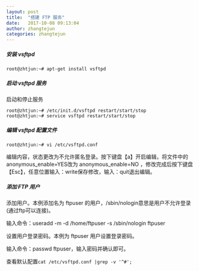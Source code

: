 ```yaml
---
layout: post
title:  "搭建 FTP 服务"
date:   2017-10-08 09:13:04
author: zhangtejun
categories: zhangtejun
---
```

##### 安装 vsftpd
```shell
root@zhtjun:~# apt-get install vsftpd
```
##### 启动 vsftpd 服务
启动和停止服务
```shell
root@zhtjun:~# /etc/init.d/vsftpd restart/start/stop
root@zhtjun:~# service vsftpd restart/start/stop
```

##### 编辑 vsftpd 配置文件
```shell
root@zhtjun:~# vi /etc/vsftpd.conf
```
编辑内容，状态更改为不允许匿名登录。按下键盘【a】开启编辑，将文件中的anonymous_enable=YES改为 anonymous_enable=NO ，修改完成后按下键盘【Esc】，任意位置输入：write保存修改，输入：quit退出编辑。

##### 添加 FTP 用户
添加用户。本例添加名为 ftpuser 的用户，/sbin/nologin意思是用户不允许登录(通过ftp可以连接)。

输入命令：useradd -m -d /home/ftpuser -s /sbin/nologin ftpuser

设置用户登录密码。本例为 ftpuser 用户设置登录密码。

输入命令：passwd ftpuser，输入密码并确认即可。

查看默认配置`cat /etc/vsftpd.conf |grep -v '^#';`
